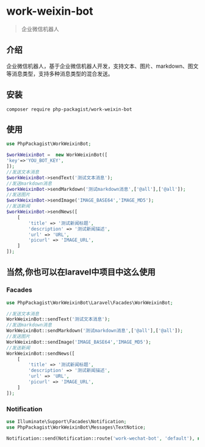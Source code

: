 # work-weixin-bot
> 企业微信机器人

## 介绍
企业微信机器人，基于企业微信机器人开发，支持文本、图片、markdown、图文等消息类型，支持多种消息类型的混合发送。

## 安装
```composer require php-packagist/work-weixin-bot```

## 使用
```php
use PhpPackagist\WorkWeixinBot;

$workWeixinBot =  new WorkWeixinBot([
'key'=>'YOU_BOT_KEY',
]);
//发送文本消息
$workWeixinBot->sendText('测试文本消息');
//发送markdown消息
$workWeixinBot->sendMarkdown('测试markdown消息',['@all'],['@all']);
//发送图片
$workWeixinBot->sendImage('IMAGE_BASE64','IMAGE_MD5');
//发送新闻
$workWeixinBot->sendNews([
    [
        'title' => '测试新闻标题',
        'description' => '测试新闻描述',
        'url' => 'URL',
        'picurl' => 'IMAGE_URL',
    ]
]);
```
## 当然,你也可以在laravel中项目中这么使用
### Facades
```php
use PhpPackagist\WorkWeixinBot\Laravel\Facades\WorkWeixinBot;

//发送文本消息
WorkWeixinBot::sendText('测试文本消息');
//发送markdown消息
WorkWeixinBot::sendMarkdown('测试markdown消息',['@all'],['@all']);
//发送图片
WorkWeixinBot::sendImage('IMAGE_BASE64','IMAGE_MD5');
//发送新闻
WorkWeixinBot::sendNews([
    [
        'title' => '测试新闻标题',
        'description' => '测试新闻描述',
        'url' => 'URL',
        'picurl' => 'IMAGE_URL',
    ]
]);
```

### Notification
```php
use Illuminate\Support\Facades\Notification;
use PhpPackagist\WorkWeixinBot\Messages\TextNotice;

Notification::send(Notification::route('work-wechat-bot', 'default'), new TextNotification('测试文本消息'));
```
